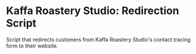 # Kaffa Roastery Studio: Redirection Script
Script that redirects customers from Kaffa Roastery Studio's contact tracing form to their website.
